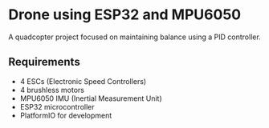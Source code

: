 # Drone using ESP32 and MPU6050

A quadcopter project focused on maintaining balance using a PID controller.

## Requirements

- 4 ESCs (Electronic Speed Controllers)
- 4 brushless motors
- MPU6050 IMU (Inertial Measurement Unit)
- ESP32 microcontroller
- PlatformIO for development